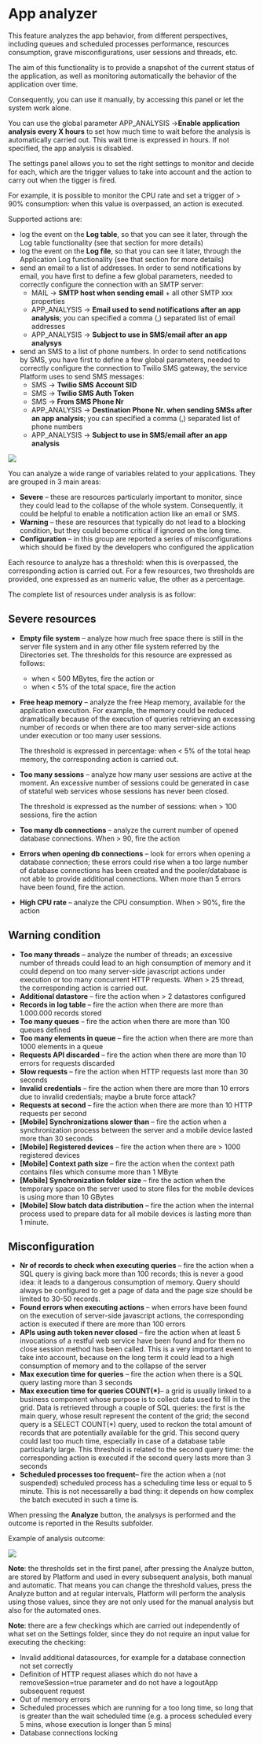 # App analyzer

This feature analyzes the app behavior, from different perspectives, including queues and scheduled processes performance, resources consumption, grave misconfigurations, user sessions and threads, etc.

The aim of this functionality is to provide a snapshot of the current status of the application, as well as monitoring automatically the behavior of the application over time.

Consequently, you can use it manually, by accessing this panel or let the system work alone.

You can use the global parameter APP\_ANALYSIS ->**Enable application analysis every X hours** to set how much time to wait before the analysis is automatically carried out. This wait time is expressed in hours. If not specified, the app analysis is disabled.

The settings panel allows you to set the right settings to monitor and decide for each, which are the trigger values to take into account and the action to carry out when the tigger is fired.

For example, it is possible to monitor the CPU rate and set a trigger of > 90% consumption: when this value is overpassed, an action is executed.

Supported actions are:

* log the event on the **Log table**, so that you can see it later, through the Log table functionality (see that section for more details)
* log the event on the **Log file**, so that you can see it later, through the Application Log functionality (see that section for more details)
* send an email to a list of addresses. In order to send notifications by email, you have first to define a few global parameters, needed to correctly configure the connection with an SMTP server:
  * MAIL -> **SMTP host when sending email** + all other SMTP xxx properties
  * APP\_ANALYSIS -> **Email used to send notifications after an app analysis**; you can specified a comma (,) separated list of email addresses
  * APP\_ANALYSIS -> **Subject to use in SMS/email after an app analysys**
* send an SMS to a list of phone numbers. In order to send notifications by SMS, you have first to define a few global parameters, needed to correctly configure the connection to Twilio SMS gateway, the service Platform uses to send SMS messages:
  * SMS -> **Twilio SMS Account SID**
  * SMS -> **Twilio SMS Auth Token**
  * SMS -> **From SMS Phone Nr**
  * APP\_ANALYSIS -> **Destination Phone Nr. when sending SMSs after an app analysis**; you can specified a comma (,) separated list of phone numbers
  * APP\_ANALYSIS -> **Subject to use in SMS/email after an app analysis**

[![](http://4wsplatform.org/wp-content/uploads/2018/01/Schermata-2018-01-22-alle-08.41.46.png)](http://4wsplatform.org/wp-content/uploads/2018/01/Schermata-2018-01-22-alle-08.41.46.png)

You can analyze a wide range of variables related to your applications. They are grouped in 3 main areas:

* **Severe** – these are resources particularly important to monitor, since they could lead to the collapse of the whole system. Consequently, it could be helpful to enable a notification action like an email or SMS.
* **Warning** – these are resources that typically do not lead to a blocking condition, but they could become critical if ignored on the long time.
* **Configuration** – in this group are reported a series of misconfigurations which should be fixed by the developers who configured the application

Each resource to analyze has a threshold: when this is overpassed, the corresponding action is carried out. For a few resources, two thresholds are provided, one expressed as an numeric value, the other as a percentage.

The complete list of resources under analysis is as follow:

## **Severe resources**

* **Empty file system** – analyze how much free space there is still in the server file system and in any other file system referred by the Directories set. The thresholds for this resource are expressed as follows:
  * when < 500 MBytes, fire the action or
  * when < 5% of the total space, fire the action
*   **Free heap memory** – analyze the free Heap memory, available for the application execution. For example, the memory could be reduced dramatically because of the execution of queries retrieving an excessing number of records or when there are too many server-side actions under execution or too many user sessions.

    The threshold is expressed in percentage: when < 5% of the total heap memory, the corresponding action is carried out.
*   **Too many sessions** – analyze how many user sessions are active at the moment. An excessive number of sessions could be generated in case of stateful web services whose sessions has never been closed.&#x20;

    The threshold is expressed as the number of sessions: when > 100 sessions, fire the action
* **Too many db connections** – analyze the current number of opened database connections. When > 90, fire the action
* **Errors when opening db connections** – look for errors when opening a database connection; these errors could rise when a too large number of database connections has been created and the pooler/database is not able to provide additional connections. When more than 5 errors have been found, fire the action.&#x20;
* **High CPU rate** – analyze the CPU consumption. When > 90%, fire the action

## **Warning condition**

* **Too many threads** – analyze the number of threads; an excessive number of threads could lead to an high consumption of memory and it could depend on too many server-side javascript actions under execution or too many concurrent HTTP requests. When > 25 thread, the corresponding action is carried out.
* **Additional datastore** – fire the action when > 2 datastores configured
* **Records in log table** – fire the action when there are more than 1.000.000 records stored
* **Too many queues** – fire the action when there are more than 100 queues defined
* **Too many elements in queue** – fire the action when there are more than 1000 elements in a queue
* **Requests API discarded** – fire the action when there are more than 10 errors for requests discarded
* **Slow requests** – fire the action when HTTP requests last more than 30 seconds
* **Invalid credentials** – fire the action when there are more than 10 errors due to invalid credentials; maybe a brute force attack?
* **Requests at second** – fire the action when there are more than 10 HTTP requests per second
* **\[Mobile] Synchronizations slower than** – fire the action when a synchronization process between the server and a mobile device lasted more than 30 seconds
* **\[Mobile] Registered devices** – fire the action when there are > 1000 registered devices
* **\[Mobile] Context path size** – fire the action when the context path contains files which consume more than 1 MByte
* **\[Mobile] Synchronization folder size** – fire the action when the temporary space on the server used to store files for the mobile devices is using more than 10 GBytes
* **\[Mobile] Slow batch data distribution** – fire the action when the internal process used to prepare data for all mobile devices is lasting more than 1 minute.

## **Misconfiguration**

* **Nr of records to check when executing queries** – fire the action when a SQL query is giving back more than 100 records; this is never a good idea: it leads to a dangerous consumption of memory. Query should always be configured to get a page of data and the page size should be limited to 30-50 records.
* **Found errors when executing actions** – when errors have been found on the execution of server-side javascript actions, the corresponding action is executed if there are more than 100 errors
* **APIs using auth token never closed** – fire the action when at least 5 invocations of a restful web service have been found and for them no close session method has been called. This is a very important event to take into account, because on the long term it could lead to a high consumption of memory and to the collapse of the server
* **Max execution time for queries** – fire the action when there is a SQL query lasting more than 3 seconds
* **Max execution time for queries COUNT(\*)**– a grid is usually linked to a business component whose purpose is to collect data used to fill in the grid. Data is retrieved through a couple of SQL queries: the first is the main query, whose result represent the content of the grid; the second query is a SELECT COUNT(\*) query, used to reckon the total amount of records that are potentially available for the grid. This second query could last too much time, especially in case of a database table particularly large. This threshold is related to the second query time: the corresponding action is executed if the second query lasts more than 3 seconds
* **Scheduled processes too frequent**– fire the action when a (not suspended) scheduled process has a scheduling time less or equal to 5 minute. This is not necessarelly a bad thing: it depends on how complex the batch executed in such a time is.

When pressing the **Analyze** button, the analysys is performed and the outcome is reported in the Results subfolder.

Example of analysis outcome:

[![](http://4wsplatform.org/wp-content/uploads/2018/01/analize-1024x547.png)](http://4wsplatform.org/wp-content/uploads/2018/01/analize.png)

**Note**: the thresholds set in the first panel, after pressing the Analyze button, are stored by Platform and used in every subsequent analysis, both manual and automatic. That means you can change the threshold values, press the Analyze button and at regular intervals, Platform will perform the analysis using those values, since they are not only used for the manual analysis but also for the automated ones.

**Note**: there are a few checkings which are carried out independently of what set on the Settings folder, since they do not require an input value for executing the checking:

* Invalid additional datasources, for example for a database connection not set correctly
* Definition of HTTP request aliases which do not have a removeSession=true parameter and do not have a logoutApp subsequent request
* Out of memory errors
* Scheduled processes which are running for a too long time, so long that is greater than the wait scheduled time (e.g. a process scheduled every 5 mins, whose execution is longer than 5 mins)
* Database connections locking

